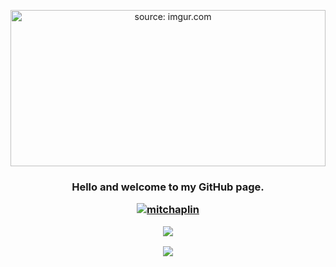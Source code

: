 <p align="center">
<img src="https://i.imgur.com/iby7fcY.jpeg" title="source: imgur.com" width="100%" height="250" />
</p>

<h3 align="center">Hello and welcome to my GitHub page.</br>

<p align="center">
  <a href="https://github.com/anuraghazra/github-readme-stats"><img src="https://github-readme-stats-sigma-five.vercel.app/api/top-langs?username=mitchaplin&count_private=true&theme=tokyonight&layout=compact" alt="mitchaplin" /></a>
</p>

<p align="center">
  <a href="https://github.com/anuraghazra/github-readme-stats"><img src="https://github-readme-stats-sigma-five.vercel.app/api?username=mitchaplin&count_private=true&show_icons=true&theme=tokyonight"></a>
</p>
  
<p align="center">
  <a href="https://git.io/streak-stats"><img src="https://streak-stats.demolab.com/?user=mitchaplin&count_private=true&theme=tokyonight&hide_border=true&date_format=%5BY.%5Dn.j"/></a>
</p>
